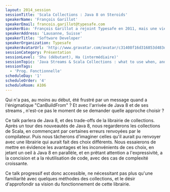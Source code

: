 ```yaml
---
layout: 2014_session
sessionTitle: 'Scala Collections : Java 8 on Steroids'
speakerName: 'François Garillot'
speakerEmail: francois.garillot@typesafe.com
speakerBio: 'François Garillot a rejoint Typesafe en 2011, mais une vie antérieure dans le domaine de la recherche lui a permis de découvrir Scala depuis 2006. Entre les deux, il a travaillé sur les systèmes de types de différents langages de programmation fonctionnels, avec un intérêt particulier pour la programmation générique. Chez Typesafe, il s''intéresse particulèrement aux interfaces entre le compilateur et les outils interactifs comme ScalaIDE.'
speakerAddress: 'Lausanne, Suisse'
speakerTitle: 'Software Developer'
speakerOrganization: Typesafe
speakerAvatarUrl: 'http://www.gravatar.com/avatar/c31408f16d316853d483d2742635ab04?size=200&default=mm'
sessionCategory: Présentation
sessionLevel: 'Shu (débutant), Ha (intermédiaire)'
sessionTopic: 'Java Streams & Scala Collections : what to use when, and why ?'
sessionTags:
  - 'Prog. Fonctionnelle'
scheduleDay: '1'
scheduleOrder: '4'
scheduleRoom: A106
---
```


Qui n'a pas, au moins au début, été frustré par un message quand a l'énigmatique "CanBuildFrom" ? Et avec l'arrivée de Java 8 et de ses streams , n'est-ce pas le moment de se demander quelle approche choisir ?

Ce talk parlera de Java 8, et des trade-offs de la librairie de collections. Après un tour des nouveautés de Java 8, nous regarderons les collections de Scala, en commençant par certaines erreurs renvoyées par le compilateur. Puis nous tâcherons d'imaginer celles qu'il aurait pu renvoyer avec une librairie qui aurait fait des choix différents. Nous essaierons de mettre en évidence les avantages et les inconvénients de ces choix, en jetant un oeil à Java 8 en parallèle, et en prêtant attention a l'expressivité, a la concision et a la réutilisation de code, avec des cas de complexité croissante.

Ce talk progressif est donc accessible, ne nécessitant pas plus qu'une familiarité avec quelques méthodes des collections, et le désir d'approfondir sa vision du fonctionnement de cette librairie.
